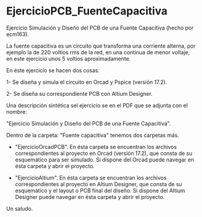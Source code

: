 # EjercicioPCB_FuenteCapacitiva

Ejercicio Simulación y Diseño del PCB de una Fuente Capacitiva (hecho por ecm163).

La fuente capacitiva es un circuito que transforma una corriente alterna, por ejemplo la de 220  voltios rms de la red, 
en una continua de menor voltaje, en este ejercicio unos 5 voltios aproximadamente. 

En éste ejercicio se hacen dos cosas:

1- Se diseña y simula el circuito en Orcad y Pspice (versión 17.2).

2- Se diseña su correspondiente PCB con Altium Designer.

Una descripción sintética sel ejercicio se en el PDF que se adjunta con el nombre: 

"Ejercicio Simulación y Diseño del PCB de una Fuente Capacitiva".

Dentro de la carpeta: "Fuente capacitiva" tenemos dos carpetas más.

- "EjercicioOrcadPCB". En ésta carpeta se encuentran los archivos correspondientes al proyecto en Orcad (versión 17.2),
  que consta de su esquemático para ser simulado. Si dispone del Orcad puede navegar en ésta carpeta y abrir el proyecto.
  
- "EjercicioAltium". En ésta carpeta se encuentran los archivos correspondientes al proyecto en Altium Designer,
  que consta de su esquemático y el layout o PCB final del diseño.
  Si dispone del Altium Designer puede navegar en ésta carpeta y abrir el proyecto.

Un saludo.
